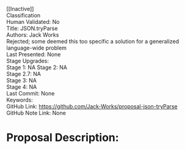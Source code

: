 [[Inactive]]<br>Classification<br>Human Validated: No<br>Title: JSON.tryParse<br>Authors: Jack Works<br>Rejected; some deemed this too specific a solution for a generalized language-wide problem<br>Last Presented: None<br>Stage Upgrades:<br>Stage 1: NA
Stage 2: NA  
Stage 2.7: NA  
Stage 3: NA  
Stage 4: NA<br>Last Commit: None<br>Keywords:<br>GitHub Link: https://github.com/Jack-Works/proposal-json-tryParse <br>GitHub Note Link: None
# Proposal Description:<br>